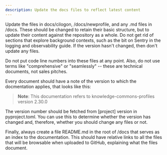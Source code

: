 ```yaml
---
description: Update the docs files to reflect latest content
---
```


Update the files in docs/cilogon, /docs/newprofile, and any .md files in /docs. These should be changed to retain their basic structure, but to update their content against the repository as a whole. Do not get rid of sections that explore background contexts, such as the bit on Sentry in the logging and observability guide. If the version hasn't changed, then don't update any files.

Do not put code line numbers into these files at any point. Also, do not use terms like "comprehensive" or "seamlessly" -- these are technical documents, not sales pitches.

Every document should have a note of the version to which the docmentation applies, that looks like this:

> **Note**: This documentation refers to knowledge-commons-profiles version 2.30.0

The version number should be fetched from [project] version in pyproject.toml. You can use this to determine whether the version has changed and, therefore, whether you should change any files or not.

Finally, always create a file README.md in the root of /docs that serves as an index to the documentation. This should have relative links to all the files that will be browsable when uploaded to GitHub, explaining what the files document.
